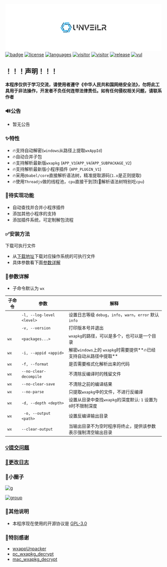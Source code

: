 ![logo](./images/logo.svg)<br>
[![badge](https://img.shields.io/badge/r3x5ur-unveilr-red)][repo]
[![license](https://img.shields.io/github/license/r3x5ur/unveilr?v=2)][repo]
[![languages](https://img.shields.io/github/languages/top/r3x5ur/unveilr)][repo]
[![visitor](https://visitor-badge.glitch.me/badge?page_id=https://github.com/r3x5ur/unveilr)][repo]
[![visitor](https://img.shields.io/github/commit-activity/m/r3x5ur/unveilr)][repo]
[![release](https://img.shields.io/github/downloads/r3x5ur/unveilr/total)][release]
[![vul](https://img.shields.io/snyk/vulnerabilities/github/r3x5ur/unveilr)][repo]

## ！！！声明！！！
**本程序仅供于学习交流，请使用者遵守《中华人民共和国网络安全法》，勿将此工具用于非法操作，开发者不负任何连带法律责任。如有任何侵权相关问题，请联系作者**

### :loud_sound:公告
- 暂无公告

### ✨特性

- 🔥支持自动解密(`windows`从路径上提取`wxAppId`)
- 🔥自动合并子包
- 🔥支持解析最新版`wxapkg` (`APP_V3`/`APP_V4`/`APP_SUBPACKAGE_V2`)
- 🔥支持解析最新版小程序插件 (`APP_PLUGIN_V1`)
- 🔥采用`@babel/core`直接解析语法树，精准提取源码(`1.x`是正则提取)
- 🔥使用`Threadjs`做的线程池，`cpu`直接干到顶(🤡解析语法树特别吃`cpu`)

### 📝待实现功能
- 自动查找并合并小程序插件
- 添加其他小程序的支持
- 添加插件系统，可定制解包流程

### ✅安装方法

下载可执行文件

- 从[下载地址][release]下载对应操作系统的可执行文件
- 具体参数看下面[参数详解](#%E5%8F%82%E6%95%B0%E8%AF%A6%E8%A7%A3)


### 📝参数详解

- 子命令默认为 `wx`

| 子命令  | 参数                        | 解释                                             |
|------|---------------------------|------------------------------------------------|
|      | `-l, --log-level <level>` | 设置日志等级 `debug`，`info`，`warn`，`error` 默认 `info` |
|      | `-v, --version`           | 打印版本号并退出                                       |
| `wx` | `<packages...>`           | `wxapkg`的路径，可以是多个，也可以是一个目录                     |
| `wx` | `-i, --appid <appid>`     | 解密`windows`上的 `wxapkg`时需要提供**🔥已经支持自动从路径中提取**  |
| `wx` | `-f, --format`            | 是否需要格式化解析出来的代码                                 |
| `wx` | `--no-clear-decompile`    | 不清除反编译时的残留文件                                   |
| `wx` | `--no-clear-save`         | 不清除之前的编译结果                                     |
| `wx` | `--no-parse`              | 只提取`wxapkg`中的文件，不进行反编译                         |
| `wx` | `-d, --depth <depth>`     | 设置从目录中查找`wxapkg`的深度默认: `1` 设置为`0`时不限制深度        |
| `wx` | ` -o, --output <path>`    | 设置反编译输出目录                                      |
| `wx` | `--clear-output`          | 当输出目录不为空时程序将终止，提供该参数表示强制清空输出目录                 |


### [:bulb:提交问题](https://github.com/r3x5ur/wxapkg-unpacker/issues)

### [:memo:更改日志](https://github.com/r3x5ur/wxapkg-unpacker/blob/master/CHANGELOG.md)

### 💫小圈子
[![g](https://upload.wikimedia.org/wikipedia/commons/thumb/8/83/Telegram_2019_Logo.svg/200px-Telegram_2019_Logo.svg.png)](https://t.me/+40lT6rp_bU1iZmI9)

[![group](https://gcore.jsdelivr.net/gh/r3x5ur/oss/unveilr/group-chat.png)](https://weixin.qq.com/g/AQYAAGDwL5rUxuYbIWjb-xZ8q_eWNkHJNamK_FGf-ShrU5ZH_6LQr00cJrjwp0mp)


### 💬其他说明

- 本程序现在使用的开源协议是 [GPL-3.0](https://www.gnu.org/licenses/gpl-3.0.html)

### 🍻特别感谢

- [wxappUnpacker](https://github.com/qwerty472123/wxappUnpacker)
- [pc_wxapkg_decrypt](https://github.com/BlackTrace/pc_wxapkg_decrypt)
- [mac_wxapkg_decrypt](https://github.com/TinyNiko/mac_wxapkg_decrypt)


[repo]:https://github.com/r3x5ur/unveilr

[release]:https://github.com/r3x5ur/unveilr/releases
